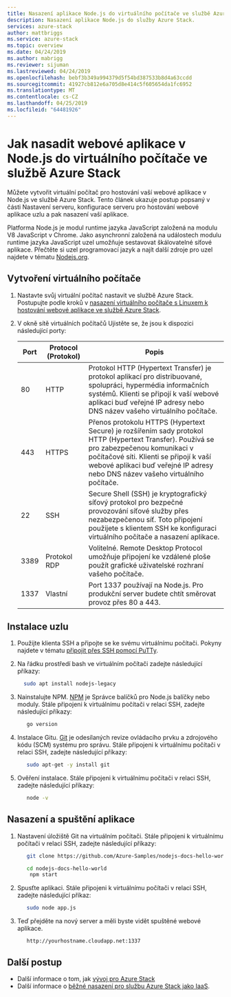 ```yaml
---
title: Nasazení aplikace Node.js do virtuálního počítače ve službě Azure Stack | Dokumentace Microsoftu
description: Nasazení aplikace Node.js do služby Azure Stack.
services: azure-stack
author: mattbriggs
ms.service: azure-stack
ms.topic: overview
ms.date: 04/24/2019
ms.author: mabrigg
ms.reviewer: sijuman
ms.lastreviewed: 04/24/2019
ms.openlocfilehash: bebf3b349a994379d5f54bd387533b8d4a63ccdd
ms.sourcegitcommit: 41927cb812e6a705d8e414c5f605654da1fc6952
ms.translationtype: MT
ms.contentlocale: cs-CZ
ms.lasthandoff: 04/25/2019
ms.locfileid: "64481926"
---
```

# <a name="how-to-deploy-a-nodejs-web-app-to-a-vm-in-azure-stack"></a>Jak nasadit webové aplikace v Node.js do virtuálního počítače ve službě Azure Stack

Můžete vytvořit virtuální počítač pro hostování vaší webové aplikace v Node.js ve službě Azure Stack. Tento článek ukazuje postup popsaný v části Nastavení serveru, konfigurace serveru pro hostování webové aplikace uzlu a pak nasazení vaší aplikace.

Platforma Node.js je modul runtime jazyka JavaScript založená na modulu V8 JavaScript v Chrome. Jako asynchronní založená na událostech modulu runtime jazyka JavaScript uzel umožňuje sestavovat škálovatelné síťové aplikace. Přečtěte si uzel programovací jazyk a najít další zdroje pro uzel najdete v tématu [Nodejs.org](https://nodejs.org).

## <a name="create-a-vm"></a>Vytvoření virtuálního počítače

1. Nastavte svůj virtuální počítač nastavit ve službě Azure Stack. Postupujte podle kroků v [nasazení virtuálního počítače s Linuxem k hostování webové aplikace ve službě Azure Stack](azure-stack-dev-start-howto-deploy-linux.md).

2. V okně sítě virtuálních počítačů Ujistěte se, že jsou k dispozici následující porty:

    | Port | Protocol (Protokol) | Popis |
    | --- | --- | --- |
    | 80 | HTTP | Protokol HTTP (Hypertext Transfer) je protokol aplikací pro distribuované, spolupráci, hypermédia informačních systémů. Klienti se připojí k vaší webové aplikaci buď veřejné IP adresy nebo DNS název vašeho virtuálního počítače. |
    | 443 | HTTPS | Přenos protokolu HTTPS (Hypertext Secure) je rozšířením sady protokol HTTP (Hypertext Transfer). Používá se pro zabezpečenou komunikaci v počítačové síti. Klienti se připojí k vaší webové aplikaci buď veřejné IP adresy nebo DNS název vašeho virtuálního počítače. |
    | 22 | SSH | Secure Shell (SSH) je kryptografický síťový protokol pro bezpečné provozování síťové služby přes nezabezpečenou síť. Toto připojení použijete s klientem SSH ke konfiguraci virtuálního počítače a nasazení aplikace. |
    | 3389 | Protokol RDP | Volitelné. Remote Desktop Protocol umožňuje připojení ke vzdálené ploše použít grafické uživatelské rozhraní vašeho počítače.   |
    | 1337 | Vlastní | Port 1337 používají na Node.js. Pro produkční server budete chtít směrovat provoz přes 80 a 443. |

## <a name="install-node"></a>Instalace uzlu

1. Použijte klienta SSH a připojte se ke svému virtuálnímu počítači. Pokyny najdete v tématu [připojit přes SSH pomocí PuTTy](azure-stack-dev-start-howto-ssh-public-key.md#connect-via-ssh-with-putty).
1. Na řádku prostředí bash ve virtuálním počítači zadejte následující příkazy:

    ```bash  
      sudo apt install nodejs-legacy
    ```

2. Nainstalujte NPM. [NPM](https://www.npmjs.com/) je Správce balíčků pro Node.js balíčky nebo moduly. Stále připojeni k virtuálnímu počítači v relaci SSH, zadejte následující příkazy:

    ```bash  
       go version
    ```

3. Instalace Gitu. [Git](https://git-scm.com) je odesílaných revize ovládacího prvku a zdrojového kódu (SCM) systému pro správu. Stále připojeni k virtuálnímu počítači v relaci SSH, zadejte následující příkazy:

    ```bash  
       sudo apt-get -y install git
    ```

3. Ověření instalace. Stále připojeni k virtuálnímu počítači v relaci SSH, zadejte následující příkazy:

    ```bash  
       node -v
    ```

## <a name="deploy-and-run-the-app"></a>Nasazení a spuštění aplikace

1. Nastavení úložiště Git na virtuálním počítači. Stále připojeni k virtuálnímu počítači v relaci SSH, zadejte následující příkazy:

    ```bash  
       git clone https://github.com/Azure-Samples/nodejs-docs-hello-world.git
    
       cd nodejs-docs-hello-world
        npm start
    ```

2. Spusťte aplikaci. Stále připojeni k virtuálnímu počítači v relaci SSH, zadejte následující příkaz:

    ```bash  
       sudo node app.js
    ```

3.  Teď přejděte na nový server a měli byste vidět spuštěné webové aplikace.

    ```HTTP  
       http://yourhostname.cloudapp.net:1337
    ```

## <a name="next-steps"></a>Další postup

- Další informace o tom, jak [vývoj pro Azure Stack](azure-stack-dev-start.md)
- Další informace o [běžné nasazení pro službu Azure Stack jako IaaS](azure-stack-dev-start-deploy-app.md).